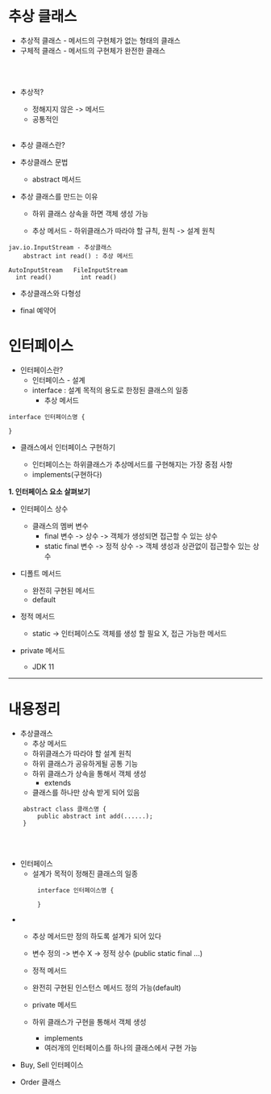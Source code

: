 # 추상 클래스
* 추상적 클래스 - 메서드의 구현체가 없는 형태의 클래스
* 구체적 클래스 - 메서드의 구현체가 완전한 클래스

<br> <br>
* 추상적?
  - 정해지지 않은 -> 메서드
  - 공통적인
<br> <br>

* 추상 클래스란?

* 추상클래스 문법
  - abstract 메서드

* 추상 클래스를 만드는 이유
  - 하위 클래스 상속을 하면 객체 생성 가능

  - 추상 메서드 - 하위클래스가 따라야 할 규칙, 원칙 -> 설계 원칙
```
jav.io.InputStream - 추상클래스
	abstract int read() : 추상 메서드
	
AutoInputStream   FileInputStream
  int read()        int read()
```


* 추상클래스와 다형성


* final 예약어



# 인터페이스

* 인터페이스란?
  - 인터페이스 - 설계
  - interface : 설계 목적의 용도로 한정된 클래스의 일종
    + 추상 메서드
```
interface 인터페이스명 {
	
}
```
* 클래스에서 인터페이스 구현하기

  - 인터페이스는 하위클래스가 추상메서드를 구현해지는 가장 중점 사항
  - implements(구현하다)



**1. 인터페이스 요소 살펴보기**
* 인터페이스 상수

  - 클래스의 멤버 변수
    + final 변수 -> 상수 -> 객체가 생성되면 접근할 수 있는 상수
    + static final 변수 -> 정적 상수 -> 객체 생성과 상관없이 접근할수 있는 상수

* 디폴트 메서드
  - 완전히 구현된 메서드
  - default

* 정적 메서드
  - static -> 인터페이스도 객체를 생성 할 필요 X, 접근 가능한 메서드
	
* private 메서드
  - JDK 11




---
# 내용정리
* 추상클래스
  - 추상 메서드
  - 하위클래스가 따라야 할 설계 원칙
  - 하위 클래스가 공유하게될 공통 기능
  - 하위 클래스가 상속을 통해서 객체 생성
    + extends
  - 클래스를 하나만 상속 받게 되어 있음
``` 
	abstract class 클래스명 {
		public abstract int add(......);
	}
```

<br> <br>		
	
* 인터페이스
  - 설계가 목적이 정해진 클래스의 일종
```		 
		interface 인터페이스명 {

		}
```    
* 
  - 추상 메서드만 정의 하도록 설계가 되어 있다
  - 변수 정의 -> 변수 X -> 정적 상수 (public static final ...)
  - 정적 메서드
  - 완전히 구현된 인스턴스 메서드 정의 가능(default)
  - private 메서드

  - 하위 클래스가 구현을 통해서 객체 생성
    + implements
    + 여러개의 인터페이스를 하나의 클래스에서 구현 가능
	
* Buy, Sell 인터페이스
* Order 클래스
